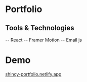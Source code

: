 # Portfolio

## Tools & Technologies

-- React
-- Framer Motion
-- Email js

# Demo
[shincy-portfolio.netlify.app](https://shincy-portfolio.netlify.app/)